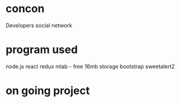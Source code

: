 # concon
Developers social network

# program used
node.js
react
redux
mlab - free 16mb storage
bootstrap
sweetalert2

# on going project
